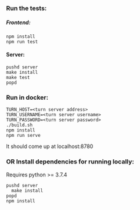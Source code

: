 ### Run the tests:

##### Frontend:

```
npm install
npm run test
```

#### Server:
```
pushd server
make install
make test
popd
```

### Run in docker:

```
TURN_HOST=<turn server address>
TURN_USERNAME=<turn server username>
TURN_PASSWORD=<turn server password>
./build.sh
npm install
npm run serve
```

It should come up at localhost:8780

### OR Install dependencies for running locally:

Requires python >= 3.7.4
```
pushd server
  make install
popd
npm install
```


